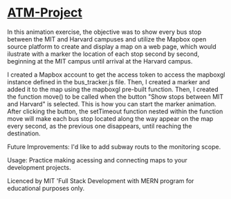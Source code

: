 # [ATM-Project](https://danilocanuto.github.io/ATM-Project/)
<file src="index.html"/>

In this animation exercise, the objective was to show every bus stop between the MIT and Harvard campuses and utilize the Mapbox open source platform to create and display a map on a web page, which would ilustrate with a marker the location of each stop second by second, beginning at the MIT campus until arrival at the Harvard campus. 

I created a Mapbox account to get the access token to access the mapboxgl instance defined in the bus_tracker.js file. Then, I created a marker and added it to the map using the mapboxgl pre-built function. Then, I created the function move() to be called when the button "Show stops between MIT and Harvard" is selected. This is how you can start the marker animation. After clicking the button, the setTimeout function nested within the function move will make each bus stop located along the way appear on the map every second, as the previous one disappears, until reaching the destination.

Future Improvements: I'd like to add subway routs to the monitoring scope.

Usage: Practice making acessing and connecting maps to your development projects.

Licenced by MIT 'Full Stack Development with MERN program for educational purposes only.
